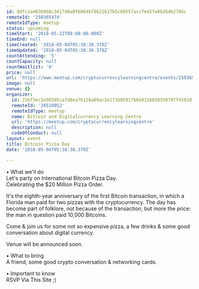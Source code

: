 ```yaml
---
id: 0dfc2e4836068c3417d8a0f6064bf8621b17b5c88557accfe42fe8b26d62706c
remoteId: '250365474'
remoteIdType: meetup
status: upcoming
timeStart: '2018-05-22T08:00:00.000Z'
timeEnd: null
timeCreated: '2018-05-04T05:38:30.370Z'
timeUpdated: '2018-05-04T05:38:30.370Z'
countAttending: '5'
countCapacity: null
countWaitlist: '0'
price: null
url: 'https://www.meetup.com/cryptocurrencylearningcentre/events/250365474/'
image: null
venue: {}
organizer:
  id: 22bf3ec1e56505ca7d8ea7b128a69ac2e173b95917b6b8156b5035070ff4562d
  remoteId: '26510052'
  remoteIdType: meetup
  name: Bitcoin and Digitalcurrency Learning Centre
  url: 'https://meetup.com/cryptocurrencylearningcentre'
  description: null
  codeOfConduct: null
layout: event
title: Bitcoin Pizza Day
date: '2018-05-04T05:38:30.370Z'

---
```

<p>• What we'll do<br/>Let's party on International Bitcoin Pizza Day.<br/>Celebrating the $20 Million Pizza Order.</p> <p>It's the eighth-year anniversary of the first Bitcoin transaction, in which a Florida man paid for two pizzas with the cryptocurrency. The day has become part of folklore, not because of the transaction, but more the price: the man in question paid 10,000 Bitcoins.</p> <p>Come &amp; join us for some not so expensive pizza, a few drinks &amp; some good conversation about digital currency.</p> <p>Venue will be announced soon.</p> <p>• What to bring<br/>A friend, some good crypto conversation &amp; networking cards.</p> <p>• Important to know<br/>RSVP Via This Site ;)</p>
